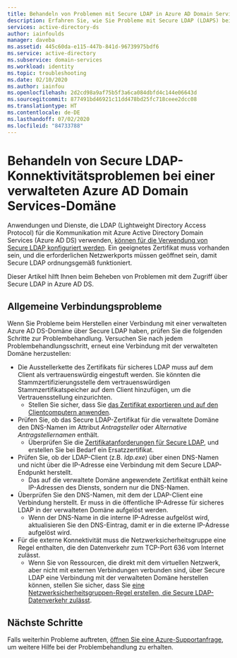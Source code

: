 ```yaml
---
title: Behandeln von Problemen mit Secure LDAP in Azure AD Domain Services | Microsoft-Dokumentation
description: Erfahren Sie, wie Sie Probleme mit Secure LDAP (LDAPS) bei einer verwalteten Azure AD Domain Services-Domäne behandeln
services: active-directory-ds
author: iainfoulds
manager: daveba
ms.assetid: 445c60da-e115-447b-841d-96739975bdf6
ms.service: active-directory
ms.subservice: domain-services
ms.workload: identity
ms.topic: troubleshooting
ms.date: 02/10/2020
ms.author: iainfou
ms.openlocfilehash: 2d2cd98a9af75b5f3a6ca084dbfd4c144e06643d
ms.sourcegitcommit: 877491bd46921c11dd478bd25fc718ceee2dcc08
ms.translationtype: HT
ms.contentlocale: de-DE
ms.lasthandoff: 07/02/2020
ms.locfileid: "84733788"
---
```

# <a name="troubleshoot-secure-ldap-connectivity-issues-to-an-azure-active-directory-domain-services-managed-domain"></a>Behandeln von Secure LDAP-Konnektivitätsproblemen bei einer verwalteten Azure AD Domain Services-Domäne

Anwendungen und Dienste, die LDAP (Lightweight Directory Access Protocol) für die Kommunikation mit Azure Active Directory Domain Services (Azure AD DS) verwenden, [können für die Verwendung von Secure LDAP konfiguriert werden](tutorial-configure-ldaps.md). Ein geeignetes Zertifikat muss vorhanden sein, und die erforderlichen Netzwerkports müssen geöffnet sein, damit Secure LDAP ordnungsgemäß funktioniert.

Dieser Artikel hilft Ihnen beim Beheben von Problemen mit dem Zugriff über Secure LDAP in Azure AD DS.

## <a name="common-connection-issues"></a>Allgemeine Verbindungsprobleme

Wenn Sie Probleme beim Herstellen einer Verbindung mit einer verwalteten Azure AD DS-Domäne über Secure LDAP haben, prüfen Sie die folgenden Schritte zur Problembehandlung. Versuchen Sie nach jedem Problembehandlungsschritt, erneut eine Verbindung mit der verwalteten Domäne herzustellen:

* Die Ausstellerkette des Zertifikats für sicheres LDAP muss auf dem Client als vertrauenswürdig eingestuft werden. Sie könnten die Stammzertifizierungsstelle dem vertrauenswürdigen Stammzertifikatspeicher auf dem Client hinzufügen, um die Vertrauensstellung einzurichten.
    * Stellen Sie sicher, dass Sie [das Zertifikat exportieren und auf den Clientcomputern anwenden][client-cert].
* Prüfen Sie, ob das Secure LDAP-Zertifikat für die verwaltete Domäne den DNS-Namen im Attribut *Antragsteller* oder *Alternative Antragstellernamen* enthält.
    * Überprüfen Sie die [Zertifikatanforderungen für Secure LDAP][certs-prereqs], und erstellen Sie bei Bedarf ein Ersatzzertifikat.
* Prüfen Sie, ob der LDAP-Client (z.B. *ldp.exe*) über einen DNS-Namen und nicht über die IP-Adresse eine Verbindung mit dem Secure LDAP-Endpunkt herstellt.
    * Das auf die verwaltete Domäne angewendete Zertifikat enthält keine IP-Adressen des Diensts, sondern nur die DNS-Namen.
* Überprüfen Sie den DNS-Namen, mit dem der LDAP-Client eine Verbindung herstellt. Er muss in die öffentliche IP-Adresse für sicheres LDAP in der verwalteten Domäne aufgelöst werden.
    * Wenn der DNS-Name in die interne IP-Adresse aufgelöst wird, aktualisieren Sie den DNS-Eintrag, damit er in die externe IP-Adresse aufgelöst wird.
* Für die externe Konnektivität muss die Netzwerksicherheitsgruppe eine Regel enthalten, die den Datenverkehr zum TCP-Port 636 vom Internet zulässt.
    * Wenn Sie von Ressourcen, die direkt mit dem virtuellen Netzwerk, aber nicht mit externen Verbindungen verbunden sind, über Secure LDAP eine Verbindung mit der verwalteten Domäne herstellen können, stellen Sie sicher, dass Sie [eine Netzwerksicherheitsgruppen-Regel erstellen, die Secure LDAP-Datenverkehr zulässt][ldaps-nsg].

## <a name="next-steps"></a>Nächste Schritte

Falls weiterhin Probleme auftreten, [öffnen Sie eine Azure-Supportanfrage][azure-support], um weitere Hilfe bei der Problembehandlung zu erhalten.

<!-- INTERNAL LINKS -->
[azure-support]: ../active-directory/fundamentals/active-directory-troubleshooting-support-howto.md
[configure-ldaps]: tutorial-configure-ldaps.md
[certs-prereqs]: tutorial-configure-ldaps.md#create-a-certificate-for-secure-ldap
[client-cert]: tutorial-configure-ldaps.md#export-a-certificate-for-client-computers
[ldaps-nsg]: tutorial-configure-ldaps.md#lock-down-secure-ldap-access-over-the-internet
